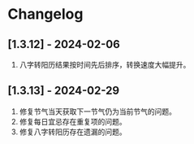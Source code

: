 # Changelog


## [1.3.12] - 2024-02-06
1. 八字转阳历结果按时间先后排序，转换速度大幅提升。

## [1.3.13] - 2024-02-29
1. 修复节气当天获取下一节气仍为当前节气的问题。
2. 修复每日宜忌存在重复项的问题。
3. 修复八字转阳历存在遗漏的问题。
